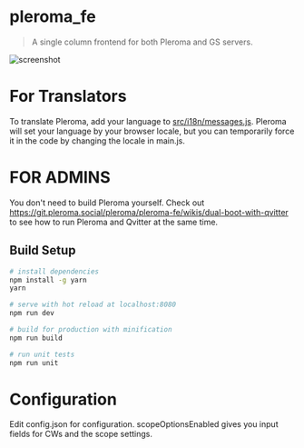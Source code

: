 # pleroma_fe

> A single column frontend for both Pleroma and GS servers.

![screenshot](https://i.imgur.com/DJVqSJ0.png)

# For Translators

To translate Pleroma, add your language to [src/i18n/messages.js](https://git.pleroma.social/pleroma/pleroma-fe/blob/develop/src/i18n/messages.js). Pleroma will set your language by your browser locale, but you can temporarily force it in the code by changing the locale in main.js.

# FOR ADMINS

You don't need to build Pleroma yourself. Check out https://git.pleroma.social/pleroma/pleroma-fe/wikis/dual-boot-with-qvitter to see how to run Pleroma and Qvitter at the same time.

## Build Setup

``` bash
# install dependencies
npm install -g yarn
yarn

# serve with hot reload at localhost:8080
npm run dev

# build for production with minification
npm run build

# run unit tests
npm run unit
```

# Configuration

Edit config.json for configuration. scopeOptionsEnabled gives you input fields for CWs and the scope settings.
